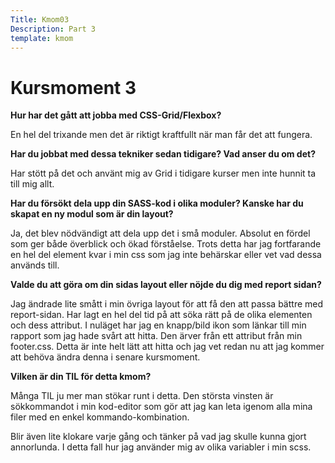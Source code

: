```yaml
---
Title: Kmom03
Description: Part 3
template: kmom
---
```


Kursmoment 3
==================

<b>Hur har det gått att jobba med CSS-Grid/Flexbox?</b>
<p>En hel del trixande men det är riktigt kraftfullt när man får det att fungera. </p>

<b>Har du jobbat med dessa tekniker sedan tidigare? Vad anser du om det?</b>
<p>Har stött på det och använt mig av Grid i tidigare kurser men inte hunnit ta till mig allt. </p>


<b>Har du försökt dela upp din SASS-kod i olika moduler? Kanske har du skapat en ny modul som är din layout? </b>

<p>Ja, det blev nödvändigt att dela upp det i små moduler. Absolut en fördel som ger både överblick och ökad förståelse. Trots detta har jag fortfarande en hel del element kvar i min css som jag inte behärskar eller vet vad dessa används till. </p>

<b>Valde du att göra om din sidas layout eller nöjde du dig med report sidan? </b>
<p>Jag ändrade lite smått i min övriga layout för att få den att passa bättre med report-sidan. Har lagt en hel del tid på att söka rätt på de olika elementen och dess attribut. I nuläget har jag en knapp/bild ikon som länkar till min rapport som jag hade svårt att hitta. Den ärver från ett attribut från min footer.css. Detta är inte helt lätt att hitta och jag vet redan nu att jag kommer att behöva ändra denna i senare kursmoment. </p>

<b>Vilken är din TIL för detta kmom? </b>
<p>Många TIL ju mer man stökar runt i detta. Den största vinsten är sökkommandot i min kod-editor som gör att jag kan leta igenom alla mina filer med en enkel kommando-kombination. </p>

<p>Blir även lite klokare varje gång och tänker på vad jag skulle kunna gjort annorlunda. I detta fall hur jag använder mig av olika variabler i min scss. </p>



